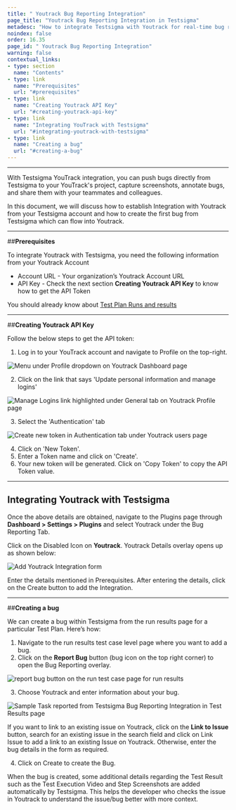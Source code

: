 ```yaml
---
title: " Youtrack Bug Reporting Integration"
page_title: "Youtrack Bug Reporting Integration in Testsigma"
metadesc: "How to integrate Testsigma with Youtrack for real-time bug reporting during Test Runs"
noindex: false
order: 16.35
page_id: " Youtrack Bug Reporting Integration"
warning: false
contextual_links:
- type: section
  name: "Contents"
- type: link
  name: "Prerequisites"
  url: "#prerequisites"
- type: link
  name: "Creating Youtrack API Key"
  url: "#creating-youtrack-api-key"
- type: link
  name: "Integrating YouTrack with Testsigma"
  url: "#integrating-youtrack-with-testsigma"
- type: link
  name: "Creating a bug"
  url: "#creating-a-bug"
---
```


---

With Testsigma YouTrack integration, you can push bugs directly from Testsigma to your YouTrack's project, capture screenshots, annotate bugs, and share them with your teammates and colleagues.

In this document, we will discuss how to establish Integration with Youtrack from your Testsigma account and how to create the first bug from Testsigma which can flow into Youtrack.

---
##**Prerequisites**

To integrate Youtrack with Testsigma, you need the following information from your Youtrack Account
 * Account URL - Your organization’s Youtrack Account URL
 * API Key - Check the next section **Creating Youtrack API Key** to know how to get the API Token

You should already know about [Test Plan Runs and results](https://testsigma.com/docs/runs/test-plan-executions/)

---
##**Creating Youtrack API Key**

Follow the below steps to get the API token:

  1. Log in to your YouTrack account and navigate to Profile on the top-right.

  ![Menu under Profile dropdown on Youtrack Dashboard page](https://docs.testsigma.com/images/youtrack/youtrack-dashboard-profile-menu.png)

  2. Click on the link that says 'Update personal information and manage logins'

  ![Manage Logins link highlighted under General tab on Youtrack Profile page](https://docs.testsigma.com/images/youtrack/0.png)

  3. Select the 'Authentication' tab

  ![Create new token in Authentication tab under Youtrack users page](https://docs.testsigma.com/images/youtrack/youtrack-users-settings-authentication-create-token.png)

  4. Click on 'New Token'.
  5. Enter a Token name and click on 'Create'.
  6. Your new token will be generated. Click on 'Copy Token' to copy the API Token value.

---
## **Integrating Youtrack with Testsigma**

Once the above details are obtained, navigate to the Plugins page through **Dashboard > Settings > Plugins** and select Youtrack under the Bug Reporting Tab.

Click on the Disabled Icon on **Youtrack**. Youtrack Details overlay opens up as shown below:

![Add Youtrack Integration form](https://docs.testsigma.com/images/youtrack/plugins-add-youtrack-integration-form.png)

Enter the details mentioned in Prerequisites. After entering the details, click on the Create button to add the Integration.

---
##**Creating a bug**

We can create a bug within Testsigma from the run results page for a particular Test Plan. Here’s how:

  1. Navigate to the run results test case level page where you want to add a bug.
  2. Click on the **Report Bug** button (bug icon on the top right corner) to open the Bug  Reporting overlay.

  ![report bug button on the run test case page for run results ](https://docs.testsigma.com/images/youtrack/run-results-test-case-page-report-bug-button-youtrack.png)

  3. Choose Youtrack and enter information about your bug.

![Sample Task reported from Testsigma Bug Reporting Integration in Test Results page](https://docs.testsigma.com/images/youtrack/plugins-report-bug-create-new-youtrack-issue.png)

If you want to link to an existing issue on Youtrack, click on the **Link to Issue** button, search for an existing issue in the search field and click on Link Issue to add a link to an existing Issue on Youtrack. Otherwise, enter the bug details in the form as required.

 4. Click on Create to create the Bug.

When the bug is created, some additional details regarding the Test Result such as the Test Execution Video and Step Screenshots are added automatically by Testsigma. This helps the developer who checks the issue in Youtrack to understand the issue/bug better with more context.








